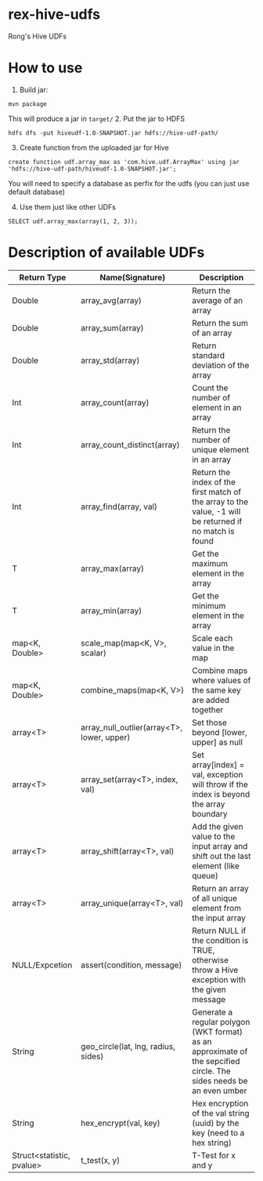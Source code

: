 rex-hive-udfs
==================

Rong's Hive UDFs

# How to use

1. Build jar:

```
mvn package
```

This will produce a jar in `target/`
2. Put the jar to HDFS

```
hdfs dfs -put hiveudf-1.0-SNAPSHOT.jar hdfs://hive-udf-path/
```

3. Create function from the uploaded jar for Hive
```
create function udf.array_max as 'com.hive.udf.ArrayMax' using jar 'hdfs://hive-udf-path/hiveudf-1.0-SNAPSHOT.jar';
```

You will need to specify a database as perfix for the udfs (you can just use default database)

4. Use them just like other UDFs
```
SELECT udf.array_max(array(1, 2, 3));
```

# Description of available UDFs
| Return Type | Name(Signature) | Description |
| --- | --- | --- |
| Double | array_avg(array) | Return the average of an array |
| Double | array_sum(array) | Return the sum of an array |
| Double | array_std(array) | Return standard deviation of the array |
| Int | array_count(array) | Count the number of element in an array |
| Int | array_count_distinct(array) | Return the number of unique element in an array |
| Int | array_find(array, val) | Return the index of the first match of the array to the value, -1 will be returned if no match is found |
| T | array_max(array<T>) | Get the maximum element in the array |
| T | array_min(array<T>) | Get the minimum element in the array |
| map<K, Double> | scale_map(map<K, V>, scalar) | Scale each value in the map |
| map<K, Double> | combine_maps(map<K, V>) | Combine maps where values of the same key are added together |
| array\<T\> | array_null_outlier(array\<T\>, lower, upper) | Set those beyond [lower, upper] as null |
| array\<T\> | array_set(array\<T\>, index, val) | Set array[index] = val, exception will throw if the index is beyond the array boundary |
| array\<T\> | array_shift(array\<T\>, val) | Add the given value to the input array and shift out the last element (like queue) |
| array\<T\> | array_unique(array\<T\>, val) | Return an array of all unique element from the input array |
| NULL/Expcetion | assert(condition, message) | Return NULL if the condition is TRUE, otherwise throw a Hive exception with the given message |
| String | geo_circle(lat, lng, radius, sides) | Generate a regular polygon (WKT format) as an approximate of the sepcified circle. The sides needs be an even umber |
| String | hex_encrypt(val, key) | Hex encryption of the val string (uuid) by the key (need to a hex string) |
| Struct<statistic, pvalue> | t_test(x, y) | T-Test for x and y |
